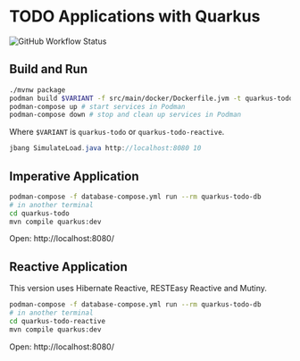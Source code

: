 # TODO Applications with Quarkus

![GitHub Workflow Status](https://img.shields.io/github/workflow/status/cescoffier/quarkus-todo-app/Build)

## Build and Run

```bash
./mvnw package
podman build $VARIANT -f src/main/docker/Dockerfile.jvm -t quarkus-todo:latest
podman-compose up # start services in Podman
podman-compose down # stop and clean up services in Podman
```

Where `$VARIANT` is `quarkus-todo` or `quarkus-todo-reactive`.

```java
jbang SimulateLoad.java http://localhost:8080 10
```

## Imperative Application

```bash
podman-compose -f database-compose.yml run --rm quarkus-todo-db
# in another terminal
cd quarkus-todo
mvn compile quarkus:dev
```

Open: http://localhost:8080/

## Reactive Application

This version uses Hibernate Reactive, RESTEasy Reactive and Mutiny.

```bash
podman-compose -f database-compose.yml run --rm quarkus-todo-db
# in another terminal
cd quarkus-todo-reactive
mvn compile quarkus:dev
```

Open: http://localhost:8080/


